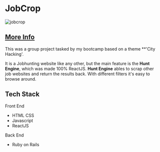 # JobCrop

![jobcrop](https://i.imgur.com/38H5oKU.png)

## [More Info](https://aminroslan.com/projects/2)

This was a group project tasked by my bootcamp based on a theme **'City Hacking'. 

It is a Jobhunting website like any other, but the main feature is the **Hunt Engine**, which was made 100% ReactJS.
**Hunt Engine** ables to scrap other job websites and return the results back. With different filters it's easy to browse around.

## Tech Stack
Front End
- HTML CSS
- Javascript
- ReactJS

Back End
- Ruby on Rails


